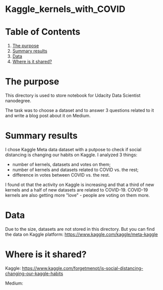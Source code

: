 # Kaggle_kernels_with_COVID

# Table of Contents

1. [The purpose](#the-purpose)
2. [Summary results](#summary-results)
3. [Data](#data)
4. [Where is it shared?](#where-is-it-shared)

# The purpose

This directory is used to store notebook for Udacity Data Scientist nanodegree.

The task was to choose a dataset and to answer 3 questions related to it and write a blog post about it on Medium.

# Summary results

I chose Kaggle Meta data dataset with a putpose to check if social distancing is changing our habits on Kaggle. I analyzed 3 things:
* number of kernels, datasets and votes on them;
* number of kernels and datasets related to COVID vs. the rest;
* difference in votes between COVID vs. the rest.

I found ot that the activity on Kaggle is increasing and that a third of new kernels and a half of new datasets are related to COVID-19. COVID-19 kernels are also getting more "love" - people are voting on them more.

# Data

Due to the size, datasets are not stored in this directory. But you can find the data on Kaggle platform: https://www.kaggle.com/kaggle/meta-kaggle

# Where is it shared?

Kaggle: https://www.kaggle.com/forgetmenot/is-social-distancing-changing-our-kaggle-habits

Medium: 
